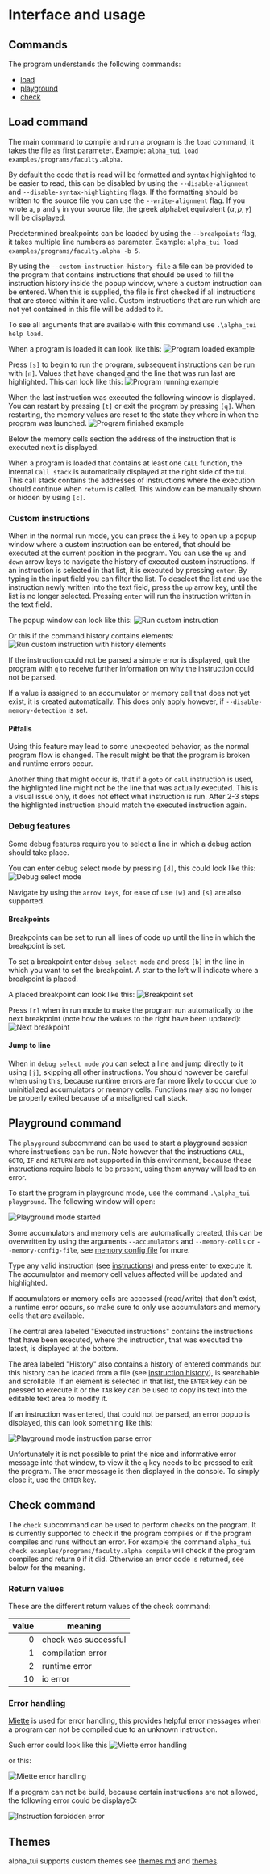# Interface and usage

## Commands

The program understands the following commands:

- [load](#load-command)
- [playground](#playground-command)
- [check](#check-command)

## Load command

The main command to compile and run a program is the `load` command, it takes the file as first parameter. Example: `alpha_tui load examples/programs/faculty.alpha`.

By default the code that is read will be formatted and syntax highlighted to be easier to read, this can be disabled by using the `--disable-alignment` and `--disable-syntax-highlighting` flags. If the formatting should be written to the source file you can use the `--write-alignment` flag. If you wrote `a`, `p` and `y` in your source file, the greek alphabet equivalent ($\alpha,\rho,\gamma$) will be displayed.

Predetermined breakpoints can be loaded by using the `--breakpoints` flag, it takes multiple line numbers as parameter. Example: `alpha_tui load examples/programs/faculty.alpha -b 5`.

By using the `--custom-instruction-history-file` a file can be provided to the program that contains instructions that should be used to fill the instruction history inside the popup window, where a custom instruction can be entered. When this is supplied, the file is first checked if all instructions that are stored within it are valid. Custom instructions that are run which are not yet contained in this file will be added to it.

To see all arguments that are available with this command use `.\alpha_tui help load`.

When a program is loaded it can look like this: ![Program loaded example](../media/gui_program_loaded.png)

Press `[s]` to begin to run the program, subsequent instructions can be run with `[n]`. Values that have changed and the line that was run last are highlighted.  This can look like this: ![Program running example](../media/gui_program_running.png)

When the last instruction was executed the following window is displayed. You can restart by pressing `[t]` or exit the program by pressing `[q]`. When restarting, the memory values are reset to the state they where in when the program was launched. ![Program finished example](../media/gui_program_finished.png)

Below the memory cells section the address of the instruction that is executed next is displayed.

When a program is loaded that contains at least one `CALL` function, the internal `Call stack` is automatically displayed at the right side of the tui. This call stack contains the addresses of instructions where the execution should continue when `return` is called. This window can be manually shown or hidden by using `[c]`.

### Custom instructions

When in the normal run mode, you can press the `i` key to open up a popup window where a custom instruction can be entered, that should be executed at the current position in the program. You can use the `up` and `down` arrow keys to navigate the history of executed custom instructions. If an instruction is selected in that list, it is executed by pressing `enter`. By typing in the input field you can filter the list. To deselect the list and use the instruction newly written into the text field, press the `up` arrow key, until the list is no longer selected. Pressing `enter` will run the instruction written in the text field.

The popup window can look like this: ![Run custom instruction](../media/gui_program_custom_instruction.png)

Or this if the command history contains elements: ![Run custom instruction with history elements](../media/gui_program_custom_instruction_with_history.png)

If the instruction could not be parsed a simple error is displayed, quit the program with `q` to receive further information on why the instruction could not be parsed.

If a value is assigned to an accumulator or memory cell that does not yet exist, it is created automatically. This does only apply however, if `--disable-memory-detection` is set.

#### Pitfalls

Using this feature may lead to some unexpected behavior, as the normal program flow is changed. The result might be that the program is broken and runtime errors occur.

Another thing that might occur is, that if a `goto` or `call` instruction is used, the highlighted line might not be the line that was actually executed. This is a visual issue only, it does not effect what instruction is run. After 2-3 steps the highlighted instruction should match the executed instruction again.

### Debug features

Some debug features require you to select a line in which a debug action should take place.

You can enter debug select mode by pressing `[d]`, this could look like this: ![Debug select mode](../media/gui_debug_select_mode.png)

Navigate by using the `arrow keys`, for ease of use `[w]` and `[s]` are also supported.

#### Breakpoints

Breakpoints can be set to run all lines of code up until the line in which the breakpoint is set.

To set a breakpoint enter `debug select mode` and press `[b]` in the line in which you want to set the breakpoint. A star to the left will indicate where a breakpoint is placed.

A placed breakpoint can look like this: ![Breakpoint set](../media/gui_breakpoint_set.png)

Press `[r]` when in run mode to make the program run automatically to the next breakpoint (note how the values to the right have been updated): ![Next breakpoint](../media/gui_breakpoint_mode_run.png)

#### Jump to line

When in `debug select mode` you can select a line and jump directly to it using `[j]`, skipping all other instructions. You should however be careful when using this, because runtime errors are far more likely to occur due to uninitialized accumulators or memory cells.
Functions may also no longer be properly exited because of a misaligned call stack.

## Playground command

The `playground` subcommand can be used to start a playground session where instructions can be run. Note however that the instructions `CALL`, `GOTO`, `IF` and `RETURN` are not supported in this environment, because these instructions require labels to be present, using them anyway will lead to an error.

To start the program in playground mode, use the command `.\alpha_tui playground`. The following window will open:

![Playground mode started](../media/gui_playground_mode_opened.png)

Some accumulators and memory cells are automatically created, this can be overwritten by using the arguments `--accumulators` and `--memory-cells` or `--memory-config-file`, see [memory config file](cli.md#memory-config-file) for more.

Type any valid instruction (see [instructions](instructions.md)) and press enter to execute it. The accumulator and memory cell values affected will be updated and highlighted.

If accumulators or memory cells are accessed (read/write) that don't exist, a runtime error occurs, so make sure to only use accumulators and memory cells that are available.

The central area labeled "Executed instructions" contains the instructions that have been executed, where the instruction, that was executed the latest, is displayed at the bottom.

The area labeled "History" also contains a history of entered commands but this history can be loaded from a file (see [instruction history](cli.md#instruction-history)), is searchable and scrollable. If an element is selected in that list, the `ENTER` key can be pressed to execute it or the `TAB` key can be used to copy its text into the editable text area to modify it.

If an instruction was entered, that could not be parsed, an error popup is displayed, this can look something like this:

![Playground mode instruction parse error](../media/gui_playground_mode_instruction_parse_error.png)

Unfortunately it is not possible to print the nice and informative error message into that window, to view it the `q` key needs to be pressed to exit the program. The error message is then displayed in the console. To simply close it, use the `ENTER` key.

## Check command

The `check` subcommand can be used to perform checks on the program. It is currently supported to check if the program compiles or if the program compiles and runs without an error. For example the command `alpha_tui check examples/programs/faculty.alpha compile` will check if the program compiles and return `0` if it did. Otherwise an error code is returned, see below for the meaning.

### Return values

These are the different return values of the check command:

| value | meaning |
| -: | - |
| 0 | check was successful |
| 1 | compilation error |
| 2 | runtime error |
| 10 | io error |

### Error handling

[Miette](https://github.com/zkat/miette) is used for error handling, this provides helpful error messages when a program can not be compiled due to an unknown instruction.

Such error could look like this ![Miette error handling](../media/miette_error.png)

or this: 

![Miette error handling](../media/miette_error_2.png)

If a program can not be build, because certain instructions are not allowed, the following error could be displayeD:

![Instruction forbidden error](../media/miette_error_instruction_not_allowed.png)

## Themes

alpha_tui supports custom themes see [themes.md](../themes/themes.md) and [themes](cli.md#themes).